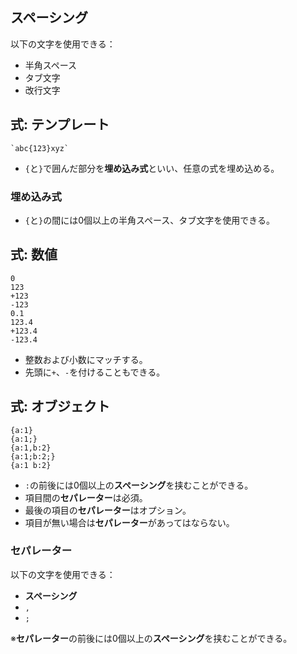 ## スペーシング
以下の文字を使用できる：
- 半角スペース
- タブ文字
- 改行文字

## 式: テンプレート
```
`abc{123}xyz`
```

- `{`と`}`で囲んだ部分を**埋め込み式**といい、任意の式を埋め込める。

### 埋め込み式
- `{`と`}`の間には0個以上の半角スペース、タブ文字を使用できる。

## 式: 数値
```
0
123
+123
-123
0.1
123.4
+123.4
-123.4
```

- 整数および小数にマッチする。
- 先頭に`+`、`-`を付けることもできる。

## 式: オブジェクト
```
{a:1}
{a:1;}
{a:1,b:2}
{a:1;b:2;}
{a:1 b:2}
```

- `:`の前後には0個以上の**スペーシング**を挟むことができる。
- 項目間の**セパレーター**は必須。
- 最後の項目の**セパレーター**はオプション。
- 項目が無い場合は**セパレーター**があってはならない。

### セパレーター
以下の文字を使用できる：
- **スペーシング**
- `,`
- `;`

※**セパレーター**の前後には0個以上の**スペーシング**を挟むことができる。
